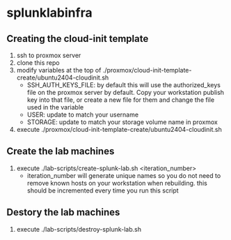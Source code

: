 # splunklabinfra

## Creating the cloud-init template
1. ssh to proxmox server
1. clone this repo
1. modify variables at the top of ./proxmox/cloud-init-template-create/ubuntu2404-cloudinit.sh
    * SSH_AUTH_KEYS_FILE: by default this will use the authorized_keys file on the proxmox server by default. Copy your workstation publish key into that file, or create a new file for them and change the file used in the variable
    * USER: update to match your username
    * STORAGE: update to match your storage volume name in proxmox
1. execute ./proxmox/cloud-init-template-create/ubuntu2404-cloudinit.sh

## Create the lab machines
1. execute ./lab-scripts/create-splunk-lab.sh <iteration_number> 
    * iteration_number will generate unique names so you do not need to remove known hosts on your workstation when rebuilding. this should be incremented every time you run this script

## Destory the lab machines
1. execute ./lab-scripts/destroy-splunk-lab.sh

